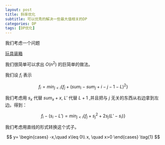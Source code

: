 ```yaml
---
layout: post
title: 斜率优化
subtitle: 可以优秀的解决一些最大值相关的DP
categories: DP
tags: [DP优化]
---
```


我们考虑一个问题

[玩具装箱](https://www.luogu.com.cn/problem/P3195)

我们很简单可以求出 $O(n^2)$ 的巨简单的做法。

我们设 $f_i$ 表示

$$f_i=min_{j<i}\{f_j+(sum_i-sum_j+i-j-1-L)^2\}$$

我们考虑用 $s_x$ 代替 $sum_x+x$, $L'$ 代替 $L+1$ ,并且把与 $j$ 无关的东西从右边拿到左边。得到：

$$f_i-(s_i-L')=min_{j<i}\{f_j+s_j^2+2s_j(L'-s_i)\}$$

我们考虑用直线的形式转换这个式子。

$$
y=
\begin{cases}
-x,\quad x\leq 0\\
x, \quad x>0
\end{cases}
\tag{1}
$$